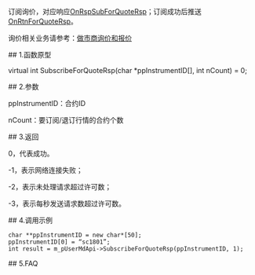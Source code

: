 <p>订阅询价，对应响应<a href="../../CTHOSTFTDCMDSPI/ONRSPSUBFORQUOTERSP/">OnRspSubForQuoteRsp</a>；订阅成功后推送<a href="../../CTHOSTFTDCMDSPI/ONRTNFORQUOTERSP/">OnRtnForQuoteRsp</a>。</p>
<p>询价相关业务请参考：<a href="../../../QTYWGZ/BJHXJ/">做市商询价和报价</a></p>
<span class="anchor" id="c798d5ba-c2b8-49cb-be36-ac306ff47d64"></span>
## 1.函数原型
<p>virtual int SubscribeForQuoteRsp(char *ppInstrumentID[], int nCount) = 0;</p>
<span class="anchor" id="ff164543-fbb2-4e91-b529-cbd2966e545e"></span>
## 2.参数
<p>ppInstrumentID：合约ID</p>
<p>nCount：要订阅/退订行情的合约个数</p>
<span class="anchor" id="9eaeb730-76cc-4053-a7ca-124a75e7d6b4"></span>
## 3.返回
<p>0，代表成功。</p>
<p>-1，表示网络连接失败；</p>
<p>-2，表示未处理请求超过许可数；</p>
<p>-3，表示每秒发送请求数超过许可数。</p>
<span class="anchor" id="f0401d8c-ea48-462c-8685-444190bb93e1"></span>
## 4.调用示例
<pre><code>char **ppInstrumentID = new char*[50]; 
ppInstrumentID[0] = “sc1801”;
int result = m_pUserMdApi-&gt;SubscribeForQuoteRsp(ppInstrumentID, 1);
</code></pre>
<span class="anchor" id="b2f8abf1-21e4-4795-a8bb-7a926b13fb57"></span>
## 5.FAQ
